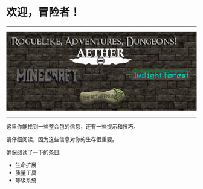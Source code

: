 # 欢迎，冒险者！

___
![Modpack's logo](q.png)
___
这里你能找到一些整合包的信息，还有一些提示和技巧。

请仔细阅读，因为这些信息对你的生存很重要。

确保阅读了一下的条目:

- 生命扩展
- 质量工具
- 等级系统
